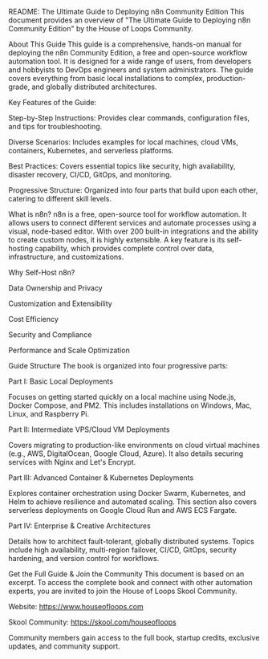 README: The Ultimate Guide to Deploying n8n Community Edition
This document provides an overview of "The Ultimate Guide to Deploying n8n Community Edition" by the House of Loops Community.


About This Guide
This guide is a comprehensive, hands-on manual for deploying the n8n Community Edition, a free and open-source workflow automation tool. It is designed for a wide range of users, from developers and hobbyists to DevOps engineers and system administrators. The guide covers everything from basic local installations to complex, production-grade, and globally distributed architectures.





Key Features of the Guide:

Step-by-Step Instructions: Provides clear commands, configuration files, and tips for troubleshooting.


Diverse Scenarios: Includes examples for local machines, cloud VMs, containers, Kubernetes, and serverless platforms.


Best Practices: Covers essential topics like security, high availability, disaster recovery, CI/CD, GitOps, and monitoring.



Progressive Structure: Organized into four parts that build upon each other, catering to different skill levels.

What is n8n?
n8n is a free, open-source tool for workflow automation. It allows users to connect different services and automate processes using a visual, node-based editor. With over 200 built-in integrations and the ability to create custom nodes, it is highly extensible. A key feature is its self-hosting capability, which provides complete control over data, infrastructure, and customizations.




Why Self-Host n8n?

Data Ownership and Privacy 


Customization and Extensibility 


Cost Efficiency 


Security and Compliance 


Performance and Scale Optimization 

Guide Structure
The book is organized into four progressive parts:

Part I: Basic Local Deployments

Focuses on getting started quickly on a local machine using Node.js, Docker Compose, and PM2. This includes installations on Windows, Mac, Linux, and Raspberry Pi.


Part II: Intermediate VPS/Cloud VM Deployments

Covers migrating to production-like environments on cloud virtual machines (e.g., AWS, DigitalOcean, Google Cloud, Azure). It also details securing services with Nginx and Let's Encrypt.



Part III: Advanced Container & Kubernetes Deployments

Explores container orchestration using Docker Swarm, Kubernetes, and Helm to achieve resilience and automated scaling. This section also covers serverless deployments on Google Cloud Run and AWS ECS Fargate.


Part IV: Enterprise & Creative Architectures

Details how to architect fault-tolerant, globally distributed systems. Topics include high availability, multi-region failover, CI/CD, GitOps, security hardening, and version control for workflows.

Get the Full Guide & Join the Community
This document is based on an excerpt. To access the complete book and connect with other automation experts, you are invited to join the House of Loops Skool Community.


Website: https://www.houseofloops.com 


Skool Community: https://skool.com/houseofloops 

Community members gain access to the full book, startup credits, exclusive updates, and community support.

